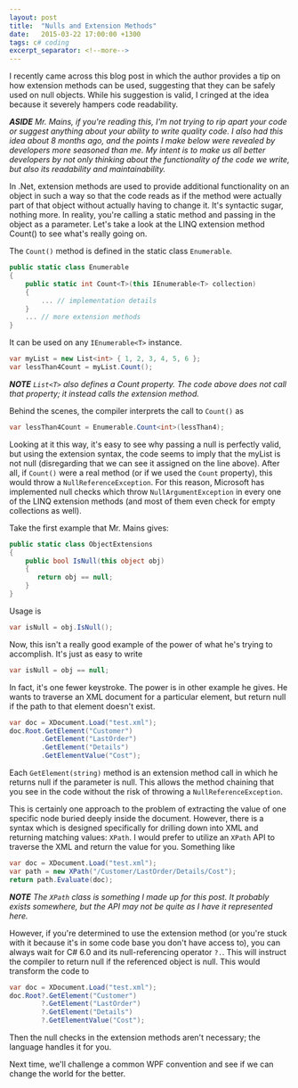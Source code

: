 ```yaml
---
layout: post
title:  "Nulls and Extension Methods"
date:   2015-03-22 17:00:00 +1300
tags: c# coding
excerpt_separator: <!--more-->
---
```

I recently came across this blog post in which the author provides a tip on how extension methods can be used, suggesting that they can be safely used on null objects. While his suggestion is valid, I cringed at the idea because it severely hampers code readability.

<!--more-->

***ASIDE** Mr. Mains, if you're reading this, I'm not trying to rip apart your code or suggest anything about your ability to write quality code. I also had this idea about 8 months ago, and the points I make below were revealed by developers more seasoned than me. My intent is to make us all better developers by not only thinking about the functionality of the code we write, but also its readability and maintainability.*

In .Net, extension methods are used to provide additional functionality on an object in such a way so that the code reads as if the method were actually part of that object without actually having to change it. It's syntactic sugar, nothing more. In reality, you're calling a static method and passing in the object as a parameter. Let's take a look at the LINQ extension method Count() to see what's really going on.

The `Count()` method is defined in the static class `Enumerable`.

```c#
public static class Enumerable
{
    public static int Count<T>(this IEnumerable<T> collection)
    {
        ... // implementation details
    }
    ... // more extension methods
}
```

It can be used on any `IEnumerable<T>` instance.

```c#
var myList = new List<int> { 1, 2, 3, 4, 5, 6 };
var lessThan4Count = myList.Count();
```

***NOTE** `List<T>` also defines a Count property. The code above does not call that property; it instead calls the extension method.*

Behind the scenes, the compiler interprets the call to `Count()` as

```c#
var lessThan4Count = Enumerable.Count<int>(lessThan4);
```

Looking at it this way, it's easy to see why passing a null is perfectly valid, but using the extension syntax, the code seems to imply that the myList is not null (disregarding that we can see it assigned on the line above). After all, if `Count()` were a real method (or if we used the `Count` property), this would throw a `NullReferenceException`. For this reason, Microsoft has implemented null checks which throw `NullArgumentException` in every one of the LINQ extension methods (and most of them even check for empty collections as well).

Take the first example that Mr. Mains gives:

```c#
public static class ObjectExtensions
{
    public bool IsNull(this object obj)
    {
       return obj == null;
    }
}
```

Usage is

```c#
var isNull = obj.IsNull();
```

Now, this isn't a really good example of the power of what he's trying to accomplish. It's just as easy to write

```c#
var isNull = obj == null;
```

In fact, it's one fewer keystroke. The power is in other example he gives. He wants to traverse an XML document for a particular element, but return null if the path to that element doesn't exist.

```c#
var doc = XDocument.Load("test.xml");
doc.Root.GetElement("Customer")
        .GetElement("LastOrder")
        .GetElement("Details")
        .GetElementValue("Cost");
```

Each `GetElement(string)` method is an extension method call in which he returns null if the parameter is null. This allows the method chaining that you see in the code without the risk of throwing a `NullReferenceException`.

This is certainly one approach to the problem of extracting the value of one specific node buried deeply inside the document. However, there is a syntax which is designed specifically for drilling down into XML and returning matching values: `XPath`. I would prefer to utilize an `XPath` API to traverse the XML and return the value for you. Something like

```c#
var doc = XDocument.Load("test.xml");
var path = new XPath("/Customer/LastOrder/Details/Cost");
return path.Evaluate(doc);
```

***NOTE** The `XPath` class is something I made up for this post. It probably exists somewhere, but the API may not be quite as I have it represented here.*

However, if you're determined to use the extension method (or you're stuck with it because it's in some code base you don't have access to), you can always wait for C# 6.0 and its null-referencing operator `?.`. This will instruct the compiler to return null if the referenced object is null. This would transform the code to

```C#
var doc = XDocument.Load("test.xml");
doc.Root?.GetElement("Customer")
        ?.GetElement("LastOrder")
        ?.GetElement("Details")
        ?.GetElementValue("Cost");
```

Then the null checks in the extension methods aren't necessary; the language handles it for you.

Next time, we'll challenge a common WPF convention and see if we can change the world for the better.